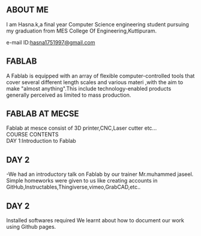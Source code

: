 ## ABOUT ME

 I am Hasna.k,a final year Computer Science engineering student pursuing my graduation from MES College Of Engineering,Kuttipuram.

e-mail ID:hasna1751997@gmail.com
## FABLAB
A Fablab is equipped with an array of flexible computer-controlled tools that cover several different length scales and various materi ,with the aim to make "almost anything".This include technology-enabled products generally perceived as limited to mass production.
## FABLAB AT MECSE

Fablab at mesce consist of 3D printer,CNC,Laser cutter etc...<br />
  COURSE CONTENTS                                                                                                                                                                               
  DAY 1:Introduction to Fablab 
## DAY 2
-We had an introductory talk on Fablab by our trainer Mr.muhammed jaseel.                                                          Simple homeworks were given to us like creating accounts in GitHub,Instructables,Thingiverse,vimeo,GrabCAD,etc..
## DAY 2
Installed softwares required 
We learnt about how to document our work using Github pages.
